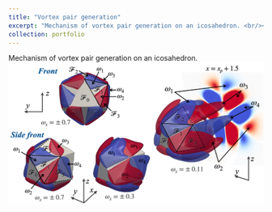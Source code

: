 ```yaml
---
title: "Vortex pair generation"
excerpt: "Mechanism of vortex pair generation on an icosahedron. <br/><img src='/images/IF_vortx.png'  width='800'>"
collection: portfolio
---
```

Mechanism of vortex pair generation on an icosahedron.
![Editing a markdown file for a talk](/images/IF_vortx.png)
